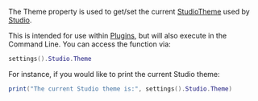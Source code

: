 The Theme property is used to get/set the current [StudioTheme](https://developer.roblox.com/en-us/api-reference/class/StudioTheme) used by [Studio](https://developer.roblox.com/en-us/api-reference/class/Studio).

This is intended for use within [Plugins](https://developer.roblox.com/en-us/api-reference/class/Plugin), but will also execute in the Command Line. You can access the function via:

```Lua
settings().Studio.Theme
``` 

For instance, if you would like to print the current Studio theme:

```Lua
print("The current Studio theme is:", settings().Studio.Theme)
```